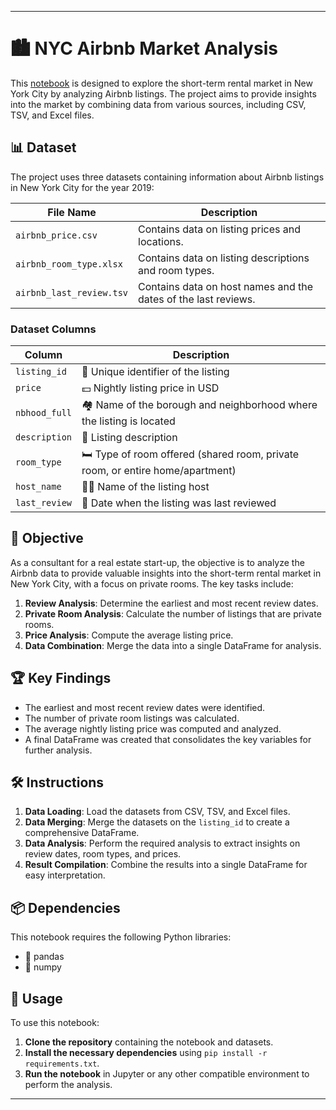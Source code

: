 
---

# 🏙️ NYC Airbnb Market Analysis

This [notebook](https://github.com/victorlcastro-dsa/PBL_DataCamp/blob/651c8808c28cb00ce6c380119377d8ee6f1f523c/workspaces/exploring_airbnb_market_trends/workspace/notebook.ipynb) is designed to explore the short-term rental market in New York City by analyzing Airbnb listings. The project aims to provide insights into the market by combining data from various sources, including CSV, TSV, and Excel files.

## 📊 Dataset

The project uses three datasets containing information about Airbnb listings in New York City for the year 2019:

| File Name               | Description                                                                                   |
|-------------------------|-----------------------------------------------------------------------------------------------|
| `airbnb_price.csv`       | Contains data on listing prices and locations.                                                |
| `airbnb_room_type.xlsx`  | Contains data on listing descriptions and room types.                                         |
| `airbnb_last_review.tsv` | Contains data on host names and the dates of the last reviews.                                |

### Dataset Columns

| Column             | Description                                                                                           |
|--------------------|-------------------------------------------------------------------------------------------------------|
| `listing_id`       | 🔢 Unique identifier of the listing                                                                    |
| `price`            | 💵 Nightly listing price in USD                                                                        |
| `nbhood_full`      | 🏘️ Name of the borough and neighborhood where the listing is located                                  |
| `description`      | 📄 Listing description                                                                                 |
| `room_type`        | 🛏️ Type of room offered (shared room, private room, or entire home/apartment)                         |
| `host_name`        | 🙋‍♂️ Name of the listing host                                                                         |
| `last_review`      | 📅 Date when the listing was last reviewed                                                             |

## 🎯 Objective

As a consultant for a real estate start-up, the objective is to analyze the Airbnb data to provide valuable insights into the short-term rental market in New York City, with a focus on private rooms. The key tasks include:

1. **Review Analysis**: Determine the earliest and most recent review dates.
2. **Private Room Analysis**: Calculate the number of listings that are private rooms.
3. **Price Analysis**: Compute the average listing price.
4. **Data Combination**: Merge the data into a single DataFrame for analysis.

## 🏆 Key Findings

- The earliest and most recent review dates were identified.
- The number of private room listings was calculated.
- The average nightly listing price was computed and analyzed.
- A final DataFrame was created that consolidates the key variables for further analysis.

## 🛠️ Instructions

1. **Data Loading**: Load the datasets from CSV, TSV, and Excel files.
2. **Data Merging**: Merge the datasets on the `listing_id` to create a comprehensive DataFrame.
3. **Data Analysis**: Perform the required analysis to extract insights on review dates, room types, and prices.
4. **Result Compilation**: Combine the results into a single DataFrame for easy interpretation.

## 📦 Dependencies

This notebook requires the following Python libraries:

- 🐼 pandas
- 🧮 numpy

## 🚀 Usage

To use this notebook:

1. **Clone the repository** containing the notebook and datasets.
2. **Install the necessary dependencies** using `pip install -r requirements.txt`.
3. **Run the notebook** in Jupyter or any other compatible environment to perform the analysis.

---

